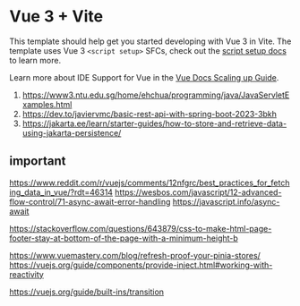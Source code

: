 # Vue 3 + Vite

This template should help get you started developing with Vue 3 in Vite. The template uses Vue 3 `<script setup>` SFCs, check out the [script setup docs](https://v3.vuejs.org/api/sfc-script-setup.html#sfc-script-setup) to learn more.

Learn more about IDE Support for Vue in the [Vue Docs Scaling up Guide](https://vuejs.org/guide/scaling-up/tooling.html#ide-support).

1. https://www3.ntu.edu.sg/home/ehchua/programming/java/JavaServletExamples.html
2. https://dev.to/javiervmc/basic-rest-api-with-spring-boot-2023-3bkh
3. https://jakarta.ee/learn/starter-guides/how-to-store-and-retrieve-data-using-jakarta-persistence/

## important

https://www.reddit.com/r/vuejs/comments/12nfgrc/best_practices_for_fetching_data_in_vue/?rdt=46314
https://wesbos.com/javascript/12-advanced-flow-control/71-async-await-error-handling
https://javascript.info/async-await

https://stackoverflow.com/questions/643879/css-to-make-html-page-footer-stay-at-bottom-of-the-page-with-a-minimum-height-b

https://www.vuemastery.com/blog/refresh-proof-your-pinia-stores/
https://vuejs.org/guide/components/provide-inject.html#working-with-reactivity

https://vuejs.org/guide/built-ins/transition
